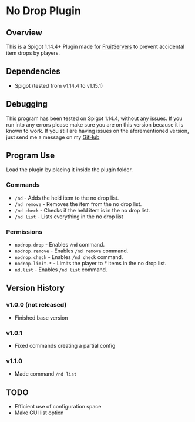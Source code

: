 # No Drop Plugin
## Overview
This is a Spigot 1.14.4+ Plugin made for [FruitServers](https://www.fruitservers.net/) to prevent accidental item drops by players.

## Dependencies
* Spigot (tested from v1.14.4 to v1.15.1)

## Debugging
This program has been tested on Spigot 1.14.4, without any issues. If you run into any errors please make sure you are on this version because it is known to work. If you still are having issues on the aforementioned version, just send me a message on my [GitHub](https://github.com/mattdocherty314)

## Program Use
Load the plugin by placing it inside the plugin folder.
### Commands
* `/nd` - Adds the held item to the no drop list.
* `/nd remove` - Removes the item from the no drop list.
* `/nd check` - Checks if the held item is in the no drop list.
* `/nd list` - Lists everything in the no drop list
### Permissions
* `nodrop.drop` - Enables `/nd` command. 
* `nodrop.remove` - Enables `/nd remove` command.
* `nodrop.check` - Enables `/nd check` command.
* `nodrop.limit.*` - Limits the player to * items in the no drop list. 
* `nd.list` - Enables `/nd list` command.

## Version History
### v1.0.0 (not released)
* Finished base version

### v1.0.1
* Fixed commands creating a partial config

### v1.1.0
* Made command `/nd list`

## TODO
* Efficient use of configuration space
* Make GUI list option
